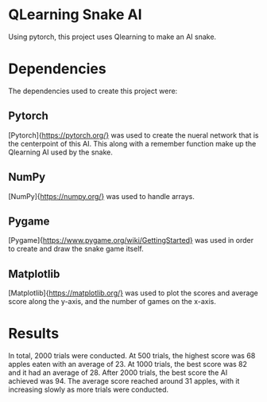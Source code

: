 # QLearning Snake AI

Using pytorch, this project uses Qlearning to make an AI snake.

# Dependencies

The dependencies used to create this project were:

## Pytorch

[Pytorch]{https://pytorch.org/} was used to create the nueral network that is the centerpoint of this AI. This along with a remember function make up the Qlearning AI used by the snake.

## NumPy

[NumPy]{https://numpy.org/} was used to handle arrays.

## Pygame

[Pygame]{https://www.pygame.org/wiki/GettingStarted} was used in order to create and draw the snake game itself.

## Matplotlib

[Matplotlib]{https://matplotlib.org/} was used to plot the scores and average score along the y-axis, and the number of games on the x-axis.

# Results

In total, 2000 trials were conducted. At 500 trials, the highest score was 68 apples eaten with an average of 23. At 1000 trials, the best score was 82 and it had an average of 28. After 2000 trials, the best score the AI achieved was 94. 
The average score reached around 31 apples, with it increasing slowly as more trials were conducted.

